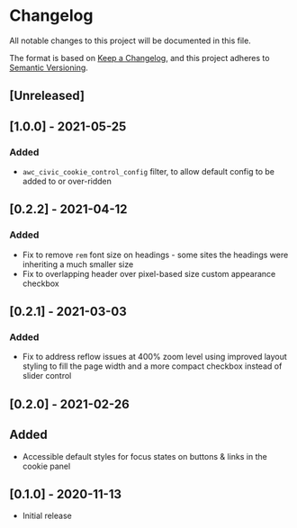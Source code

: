 # Changelog
All notable changes to this project will be documented in this file.

The format is based on [Keep a Changelog](https://keepachangelog.com/en/1.0.0/),
and this project adheres to [Semantic Versioning](https://semver.org/spec/v2.0.0.html).

## [Unreleased]

## [1.0.0] - 2021-05-25

### Added

- `awc_civic_cookie_control_config` filter, to allow default config to be added to or over-ridden

## [0.2.2] - 2021-04-12

### Added

- Fix to remove `rem` font size on headings - some sites the headings were inheriting a much smaller size
- Fix to overlapping header over pixel-based size custom appearance checkbox

## [0.2.1] - 2021-03-03

### Added

- Fix to address reflow issues at 400% zoom level using improved layout styling to fill the page width and a more compact checkbox instead of slider control

## [0.2.0] - 2021-02-26

## Added

- Accessible default styles for focus states on buttons & links in the cookie panel

## [0.1.0] - 2020-11-13

- Initial release
